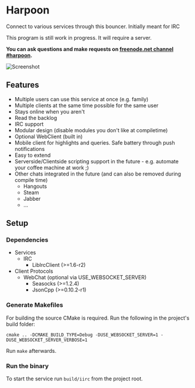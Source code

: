 # Harpoon
Connect to various services through this bouncer. Initially meant for IRC

This program is still work in progress. It will require a server.

**You can ask questions and make requests on [freenode.net channel #harpoon](https://webchat.freenode.net/?channels=harpoon).**

![Screenshot](https://www.0x17.de/proj/harpoonClient4.png)

## Features
 - Multiple users can use this service at once (e.g. family)
 - Multiple clients at the same time possible for the same user
 - Stays online when you aren't
 - Read the backlog
 - IRC support
 - Modular design (disable modules you don't like at compiletime)
 - Optional WebClient (built in)
 - Mobile client for highlights and queries. Safe battery through push notifications
 - Easy to extend
 - Serverside/Clientside scripting support in the future - e.g. automate your coffee machine at work ;)
 - Other chats integrated in the future (and can also be removed during compile time)
   - Hangouts
   - Steam
   - Jabber
   - ...

## Setup
### Dependencies
 - Services
   - IRC
     - LibIrcClient (>=1.6-r2)
 - Client Protocols
   - WebChat (optional via USE_WEBSOCKET_SERVER)
     - Seasocks (>=1.2.4)
     - JsonCpp (>=0.10.2-r1)

### Generate Makefiles
For building the source CMake is required. Run the following in the project's build folder:
```
cmake .. -DCMAKE_BUILD_TYPE=Debug -DUSE_WEBSOCKET_SERVER=1 -DUSE_WEBSOCKET_SERVER_VERBOSE=1
```
Run ```make``` afterwards.

### Run the binary
To start the service run ```build/iirc``` from the project root.
